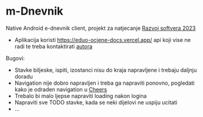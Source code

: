 # m-Dnevnik

Native Android e-dnevnik client, projekt za natjecanje [Razvoj softvera 2023](https://informatika.azoo.hr/kategorija/3/Razvoj-softvera) 
- Aplikacija koristi https://eduo-ocjene-docs.vercel.app/ api koji vise ne radi te treba kontaktirati [autora](https://github.com/JakovGlavac/eduo-ocjene-docs)

Bugovi:
- Stavke biljeske, ispiti, izostanci nisu do kraja napravljene i trebaju daljnju doradu
- Navigation nije dobro napravljen i treba ga napraviti ponovno, pogledati kako je odraden navigation u [Cheers](https://github.com/Doda94/Cheers- "Cheers")
- Trebalo bi malo ljepse napraviti loading nakon logina
- Napraviti sve TODO stavke, kada se neki dijelovi ne uspiju ucitati
- ...
